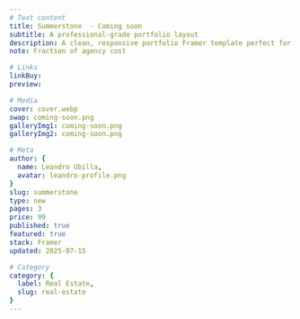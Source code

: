 ```yaml
---
# Text content
title: Summerstone  - Coming soon
subtitle: A professional-grade portfolio layout
description: A clean, responsive portfolio Framer template perfect for freelancers and creatives.
note: Fraction of agency cost

# Links
linkBuy: 
preview:

# Media
cover: cover.webp
swap: coming-soon.png
galleryImg1: coming-soon.png
galleryImg2: coming-soon.png

# Meta
author: {
  name: Leandro Ubilla,
  avatar: leandro-profile.png
}
slug: summerstone
type: new
pages: 3
price: 99
published: true
featured: true
stack: Framer
updated: 2025-07-15

# Category
category: {
  label: Real Estate,
  slug: real-estate
}
---
```


